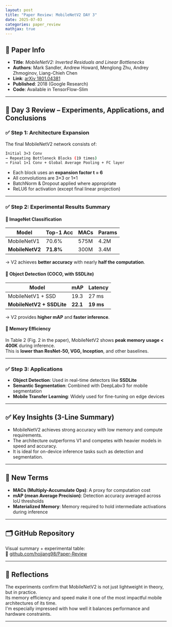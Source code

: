 ```yaml
---
layout: post
title: "Paper Review: MobileNetV2 DAY 3"
date: 2025-07-03
categories: paper_review
mathjax: true
---
```


## 📌 Paper Info

- **Title**: *MobileNetV2: Inverted Residuals and Linear Bottlenecks*  
- **Authors**: Mark Sandler, Andrew Howard, Menglong Zhu, Andrey Zhmoginov, Liang-Chieh Chen  
- **Link**: [arXiv 1801.04381](https://arxiv.org/abs/1801.04381)  
- **Published**: 2018 (Google Research)  
- **Code**: Available in TensorFlow-Slim  

---

## 🧠 Day 3 Review – Experiments, Applications, and Conclusions

### ✅ Step 1: Architecture Expansion

The final MobileNetV2 network consists of:

```bash
Initial 3×3 Conv
→ Repeating Bottleneck Blocks (19 times)
→ Final 1×1 Conv + Global Average Pooling + FC layer
```

- Each block uses an **expansion factor t = 6**  
- All convolutions are 3×3 or 1×1  
- BatchNorm & Dropout applied where appropriate  
- ReLU6 for activation (except final linear projection)

---

### ✅ Step 2: Experimental Results Summary

#### 📍 ImageNet Classification

| Model           | Top-1 Acc | MACs   | Params |
|----------------|-----------|--------|--------|
| MobileNetV1     | 70.6%     | 575M   | 4.2M   |
| **MobileNetV2** | **71.8%** | 300M   | 3.4M   |

→ V2 achieves **better accuracy** with nearly **half the computation**.

#### 📍 Object Detection (COCO, with SSDLite)

| Model                | mAP   | Latency |
|---------------------|-------|---------|
| MobileNetV1 + SSD   | 19.3  | 27 ms   |
| **MobileNetV2 + SSDLite** | **22.1** | **19 ms** |

→ V2 provides **higher mAP** and **faster inference**.

#### 📍 Memory Efficiency

In Table 2 (Fig. 2 in the paper), MobileNetV2 shows **peak memory usage < 400K** during inference.  
This is **lower than ResNet-50, VGG, Inception**, and other baselines.

---

### ✅ Step 3: Applications

- **Object Detection**: Used in real-time detectors like **SSDLite**  
- **Semantic Segmentation**: Combined with DeepLabv3 for mobile segmentation  
- **Mobile Transfer Learning**: Widely used for fine-tuning on edge devices

---

## ✅ Key Insights (3-Line Summary)

- MobileNetV2 achieves strong accuracy with low memory and compute requirements.  
- The architecture outperforms V1 and competes with heavier models in speed and accuracy.  
- It is ideal for on-device inference tasks such as detection and segmentation.

---

## 📘 New Terms

- **MACs (Multiply-Accumulate Ops)**: A proxy for computation cost  
- **mAP (mean Average Precision)**: Detection accuracy averaged across IoU thresholds  
- **Materialized Memory**: Memory required to hold intermediate activations during inference

---

## 🗂 GitHub Repository

Visual summary + experimental table:  
🔗 [github.com/hojjang98/Paper-Review](https://github.com/hojjang98/Paper-Review/blob/main/vision/01_mobilenetv2/summary.md)

---

## 💭 Reflections

The experiments confirm that MobileNetV2 is not just lightweight in theory, but in practice.  
Its memory efficiency and speed make it one of the most impactful mobile architectures of its time.  
I'm especially impressed with how well it balances performance and hardware constraints.

---

